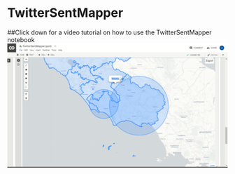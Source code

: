 # TwitterSentMapper
##Click down for a video tutorial on how to use the TwitterSentMapper notebook 
[![VIDEO TUTORIAL ON HOW TO USE THE NOTEBOOK](README_data/youtube_image.png)](https://www.youtube.com/watch?v=6Wy8sp3H8Xo)
